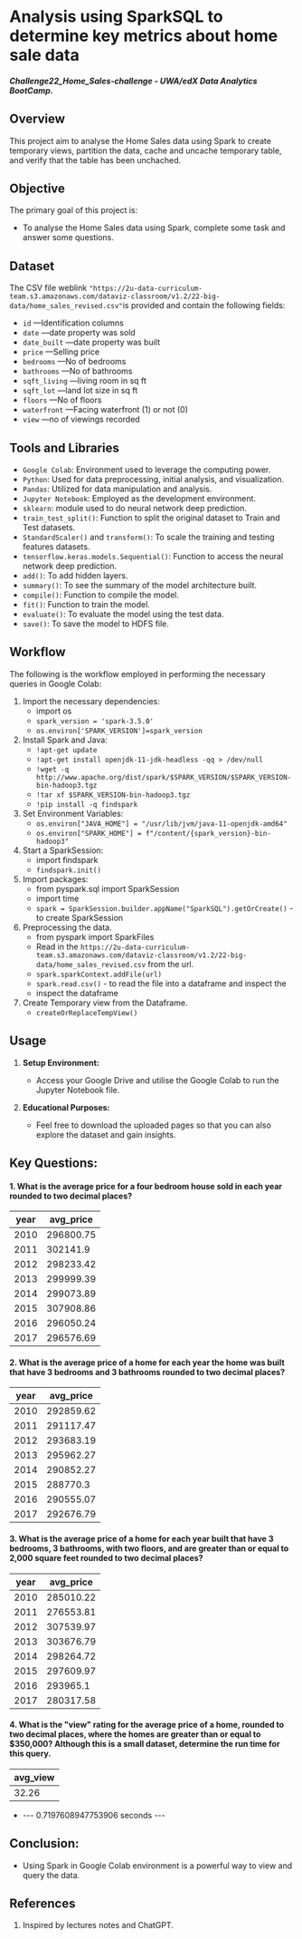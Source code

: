 # Analysis using SparkSQL to determine key metrics about home sale data
##### Challenge22_Home_Sales-challenge - UWA/edX Data Analytics BootCamp.

## Overview

This project aim to analyse the Home Sales data using Spark to create temporary views, partition the data, cache and uncache temporary table, and verify that the table has been unchached.

## Objective

The primary goal of this project is:
- To analyse the Home Sales data using Spark, complete some task and answer some questions.


## Dataset

The CSV file weblink `"https://2u-data-curriculum-team.s3.amazonaws.com/dataviz-classroom/v1.2/22-big-data/home_sales_revised.csv"`is provided and contain the following fields:

- `id` —Identification columns
- `date` —date property was sold
- `date_built` —date property was built
- `price` —Selling price
- `bedrooms` —No of bedrooms
- `bathrooms` —No of bathrooms
- `sqft_living` —living room in sq ft
- `sqft_lot` —land lot size in sq ft
- `floors` —No of floors
- `waterfront` —Facing waterfront (1) or not (0)
- `view` —no of viewings recorded
   

## Tools and Libraries
- `Google Colab`: Environment used to leverage the computing power.
- `Python`: Used for data preprocessing, initial analysis, and visualization.
- `Pandas`: Utilized for data manipulation and analysis.
- `Jupyter Notebook`: Employed as the development environment.
- `sklearn`: module used to do neural network deep prediction.
- `train_test_split()`: Function to split the original dataset to Train and Test datasets.
- `StandardScaler()` and `transform()`: To scale the training and testing features datasets.
- `tensorflow.keras.models.Sequential()`: Function to access the neural network deep prediction.
- `add()`: To add hidden layers.
- `summary()`: To see the summary of the model architecture built.
- `compile()`: Function to compile the model.
- `fit()`: Function to train the model.
- `evaluate()`: To evaluate the model using the test data.
- `save()`: To save the model to HDFS file.


## Workflow
The following is the workflow employed in performing the necessary queries in Google Colab:

1. Import the necessary dependencies: 
	- import os 
	- `spark_version = 'spark-3.5.0'`
	- `os.environ['SPARK_VERSION']=spark_version`
2. Install Spark and Java: 
	- `!apt-get update` 
	- `!apt-get install openjdk-11-jdk-headless -qq > /dev/null`
	- `!wget -q http://www.apache.org/dist/spark/$SPARK_VERSION/$SPARK_VERSION-bin-hadoop3.tgz`
	- `!tar xf $SPARK_VERSION-bin-hadoop3.tgz`
	- `!pip install -q findspark`
3. Set Environment Variables: 
	- `os.environ["JAVA_HOME"] = "/usr/lib/jvm/java-11-openjdk-amd64"` 
	- `os.environ["SPARK_HOME"] = f"/content/{spark_version}-bin-hadoop3"`
4. Start a SparkSession: 
	- import findspark
	- `findspark.init()`
4. Import packages: 
	- from pyspark.sql import SparkSession
	- import time
	- `spark = SparkSession.builder.appName("SparkSQL").getOrCreate()`  - to create SparkSession    
5. Preprocessing the data.
	- from pyspark import SparkFiles
	- Read in the `https://2u-data-curriculum-team.s3.amazonaws.com/dataviz-classroom/v1.2/22-big-data/home_sales_revised.csv` from the url.
	- `spark.sparkContext.addFile(url)`
	- `spark.read.csv()` - to read the file into a dataframe and inspect the 
	- inspect the dataframe
6. Create Temporary view from the Dataframe.
	- `createOrReplaceTempView()`


## Usage

1. **Setup Environment:**
   - Access your Google Drive and utilise the Google Colab to run the Jupyter Notebook file.

2. **Educational Purposes:**
   - Feel free to download the uploaded pages so that you can also explore the dataset and gain insights.

## Key Questions:
#### 1. What is the average price for a four bedroom house sold in each year rounded to two decimal places?
| year | avg_price  |
|------|------------|
| 2010 | 296800.75  |
| 2011 | 302141.9   |
| 2012 | 298233.42  |
| 2013 | 299999.39  |
| 2014 | 299073.89  |
| 2015 | 307908.86  |
| 2016 | 296050.24  |
| 2017 | 296576.69  |


#### 2. What is the average price of a home for each year the home was built that have 3 bedrooms and 3 bathrooms rounded to two decimal places?
| year | avg_price |
|------|-----------|
| 2010 | 292859.62 |
| 2011 | 291117.47 |
| 2012 | 293683.19 |
| 2013 | 295962.27 |
| 2014 | 290852.27 |
| 2015 | 288770.3  |
| 2016 | 290555.07 |
| 2017 | 292676.79 |


#### 3. What is the average price of a home for each year built that have 3 bedrooms, 3 bathrooms, with two floors, and are greater than or equal to 2,000 square feet rounded to two decimal places?
| year | avg_price |
|------|-----------|
| 2010 | 285010.22 |
| 2011 | 276553.81 |
| 2012 | 307539.97 |
| 2013 | 303676.79 |
| 2014 | 298264.72 |
| 2015 | 297609.97 |
| 2016 | 293965.1  |
| 2017 | 280317.58 |


#### 4.  What is the "view" rating for the average price of a home, rounded to two decimal places, where the homes are greater than or equal to $350,000? Although this is a small dataset, determine the run time for this query.
| avg_view |
|----------|
|    32.26 |

- --- 0.7197608947753906 seconds ---

## Conclusion:
- Using Spark in Google Colab environment is a powerful way to view and query the data.


## References

1. Inspired by lectures notes and ChatGPT.

